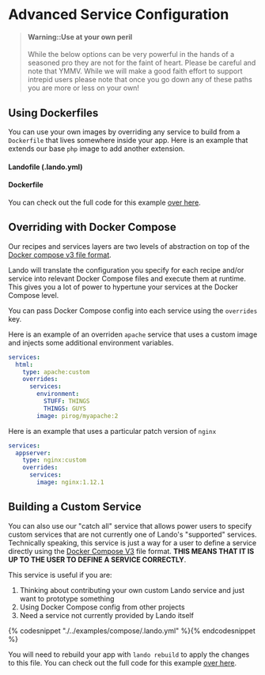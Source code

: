 Advanced Service Configuration
==============================

> #### Warning::Use at your own peril
>
> While the below options can be very powerful in the hands of a seasoned pro they are not for the faint of heart. Please be careful and note that YMMV. While we will make a good faith effort to support intrepid users please note that once you go down any of these paths you are more or less on your own!

Using Dockerfiles
-----------------

You can use your own images by overriding any service to build from a `Dockerfile` that lives somewhere inside your app. Here is an example that extends our base `php` image to add another extension.

#### Landofile (.lando.yml)


#### Dockerfile


You can check out the full code for this example [over here](https://github.com/lando/lando/tree/master/examples/dockerfile).

Overriding with Docker Compose
------------------------------

Our recipes and services layers are two levels of abstraction on top of the [Docker compose v3 file format](https://docs.docker.com/compose/compose-file/).

Lando will translate the configuration you specify for each recipe and/or service into relevant Docker Compose files and execute them at runtime. This gives you a lot of power to hypertune your services at the Docker Compose level.

You can pass Docker Compose config into each service using the `overrides` key.

Here is an example of an overriden `apache` service that uses a custom image and injects some additional environment variables.

```yml
services:
  html:
    type: apache:custom
    overrides:
      services:
        environment:
          STUFF: THINGS
          THINGS: GUYS
        image: pirog/myapache:2
```

Here is an example that uses a particular patch version of `nginx`

```yml
services:
  appserver:
    type: nginx:custom
    overrides:
      services:
        image: nginx:1.12.1
```

Building a Custom Service
-------------------------

You can also use our "catch all" service that allows power users to specify custom services that are not currently one of Lando's "supported" services. Technically speaking, this service is just a way for a user to define a service directly using the [Docker Compose V3](https://docs.docker.com/compose/compose-file/) file format. **THIS MEANS THAT IT IS UP TO THE USER TO DEFINE A SERVICE CORRECTLY**.

This service is useful if you are:

1. Thinking about contributing your own custom Lando service and just want to prototype something
2. Using Docker Compose config from other projects
3. Need a service not currently provided by Lando itself

{% codesnippet "./../examples/compose/.lando.yml" %}{% endcodesnippet %}

You will need to rebuild your app with `lando rebuild` to apply the changes to this file. You can check out the full code for this example [over here](https://github.com/lando/lando/tree/master/examples/compose).
